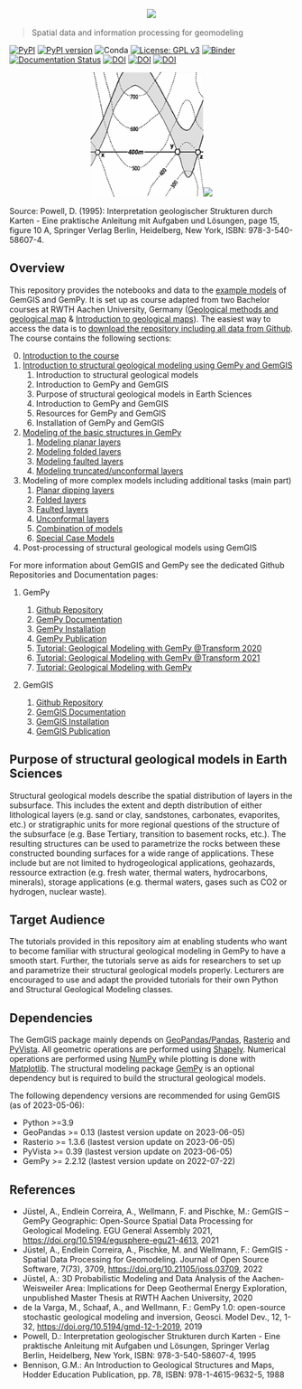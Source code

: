 <p align="center"><img src="https://raw.githubusercontent.com/cgre-aachen/gemgis/main/docs/getting_started/images/Modern1.png" width="600">

> Spatial data and information processing for geomodeling


[![PyPI](https://img.shields.io/badge/python-3-blue.svg)](https://www.python.org/downloads/)
[![PyPI version](http://img.shields.io/pypi/v/gemgis_data.svg)](https://pypi.org/project/gemgis_data/)
![Conda](https://img.shields.io/conda/vn/conda-forge/gemgis_data)
[![License: GPL v3](https://img.shields.io/badge/License-GPLv3-blue.svg)](https://github.com/cgre-aachen/gemgis_data/blob/main/LICENSE)
[![Binder](https://mybinder.org/badge_logo.svg)](https://mybinder.org/v2/gh/cgre-aachen/gemgis/main)
[![Documentation Status](https://assets.readthedocs.org/static/projects/badges/passing-flat.svg)](https://gemgis.readthedocs.io/en/latest/index.html)
[![DOI](https://img.shields.io/badge/DOI-https%3A%2F%2Fdoi.org%2F10.5194%2Fegusphere--egu21--4613-blue)](https://doi.org/10.5194/egusphere-egu21-4613)
[![DOI](https://zenodo.org/badge/309125606.svg)](https://zenodo.org/badge/latestdoi/309125606)
[![DOI](https://jose.theoj.org/papers/10.21105/jose.00185/status.svg)](https://doi.org/10.21105/jose.00185)

<p align="center"><img src="https://raw.githubusercontent.com/cgre-aachen/gemgis/main/docs/getting_started/images/task1.png" width="200"><img src="https://raw.githubusercontent.com/cgre-aachen/gemgis/main/docs/getting_started/images/model1.png" width="300"></p>
Source: Powell, D. (1995): Interpretation geologischer Strukturen durch Karten - Eine praktische Anleitung mit Aufgaben und Lösungen, page 15, figure 10 A, Springer Verlag Berlin, Heidelberg, New York, ISBN: 978-3-540-58607-4.

## Overview 

This repository provides the notebooks and data to the [example models](https://gemgis.readthedocs.io/en/latest/getting_started/example/index.html) of GemGIS and GemPy. It is set up as course adapted from two Bachelor courses at RWTH Aachen University, Germany ([Geological methods and geological map](https://www.rwth-aachen.de/cms/root/studium/Vor-dem-Studium/Studiengaenge/Liste-Aktuelle-Studiengaenge/Studiengangbeschreibung/~bqxx/Angewandte-Geowissenschaften-B-Sc/?lidx=1) & [Introduction to geological maps](https://www.rwth-aachen.de/cms/root/studium/Vor-dem-Studium/Studiengaenge/Liste-Aktuelle-Studiengaenge/Studiengangbeschreibung/~bllm/Georessourcenmanagement-B-Sc/?lidx=1)). The easiest way to access the data is to [download the repository including all data from Github](https://github.com/cgre-aachen/gemgis_data/archive/refs/heads/main.zip). The course contains the following sections:

0. [Introduction to the course](https://nbviewer.org/github/cgre-aachen/gemgis_data/blob/main/notebooks/00_introduction_to_structural_modeling.ipynb)
1. [Introduction to structural geological modeling using GemPy and GemGIS](https://nbviewer.org/github/cgre-aachen/gemgis_data/blob/main/notebooks/00_introduction_to_structural_modeling.ipynb)
    1. Introduction to structural geological models
    2. Introduction to GemPy and GemGIS
    3. Purpose of structural geological models in Earth Sciences
    4. Introduction to GemPy and GemGIS
    5. Resources for GemPy and GemGIS
    6. Installation of GemPy and GemGIS
2. [Modeling of the basic structures in GemPy](https://github.com/cgre-aachen/gemgis_data/tree/main/notebooks/01_basic_modeling)
    1. [Modeling planar layers](https://nbviewer.org/github/cgre-aachen/gemgis_data/blob/main/notebooks/01_basic_modeling/model1_Horizontal_Layers.ipynb)
    2. [Modeling folded layers](https://nbviewer.org/github/cgre-aachen/gemgis_data/blob/main/notebooks/01_basic_modeling/model2_Folded_Layers.ipynb)
    3. [Modeling faulted layers](https://nbviewer.org/github/cgre-aachen/gemgis_data/blob/main/notebooks/01_basic_modeling/model3_Faulted_Layers.ipynb)
    4. [Modeling truncated/unconformal layers](https://nbviewer.org/github/cgre-aachen/gemgis_data/blob/main/notebooks/01_basic_modeling/model4_Truncated_Layers.ipynb)
3. Modeling of more complex models including additional tasks (main part)
    1. [Planar dipping layers](https://nbviewer.org/github/cgre-aachen/gemgis_data/blob/main/notebooks/02_planar_dipping_layers)
    2. [Folded layers](https://nbviewer.org/github/cgre-aachen/gemgis_data/blob/main/notebooks/03_folded_layers)
    3. [Faulted layers](https://nbviewer.org/github/cgre-aachen/gemgis_data/blob/main/notebooks/04_faulted_layers)
    4. [Unconformal layers](https://nbviewer.org/github/cgre-aachen/gemgis_data/blob/main/notebooks/05_unconformal_layers)
    5. [Combination of models](https://nbviewer.org/github/cgre-aachen/gemgis_data/blob/main/notebooks/06_combined_models)
    6. [Special Case Models](https://nbviewer.org/github/cgre-aachen/gemgis_data/blob/main/notebooks/07_special_models)
4. Post-processing of structural geological models using GemGIS

For more information about GemGIS and GemPy see the dedicated Github Repositories and Documentation pages:
1. GemPy
    1. [Github Repository](https://github.com/cgre-aachen/gempy)
    2. [GemPy Documentation](https://www.gempy.org/)
    3. [GemPy Installation](https://www.gempy.org/installation)
    4. [GemPy Publication](https://gmd.copernicus.org/articles/12/1/2019/)
    5. [Tutorial: Geological Modeling with GemPy @Transform 2020](https://www.youtube.com/watch?v=n0btC5Zilyc&t=1s)
    6. [Tutorial: Geological Modeling with GemPy @Transform 2021](https://www.youtube.com/watch?v=1oS6xTJkRwo)
    7. [Tutorial: Geological Modeling with GemPy ](https://www.youtube.com/watch?v=7P6WrBOaHSM)
    
2. GemGIS
    1. [Github Repository](https://github.com/cgre-aachen/gemgis)
    2. [GemGIS Documentation](https://gemgis.readthedocs.io/)
    3. [GemGIS Installation](https://gemgis.readthedocs.io/en/latest/getting_started/installation.html)
    4. [GemGIS Publication](https://joss.theoj.org/papers/10.21105/joss.03709)

## Purpose of structural geological models in Earth Sciences

Structural geological models describe the spatial distribution of layers in the subsurface. This includes the extent and depth distribution of either lithological layers (e.g. sand or clay, sandstones, carbonates, evaporites, etc.) or stratigraphic units for more regional questions of the structure of the subsurface (e.g. Base Tertiary, transition to basement rocks, etc.). The resulting structures can be used to parametrize the rocks between these constructed bounding surfaces for a wide range of applications. These include but are not limited to hydrogeological applications, geohazards, ressource extraction (e.g. fresh water, thermal waters, hydrocarbons, minerals), storage applications (e.g. thermal waters, gases such as CO2 or hydrogen, nuclear waste). 




## Target Audience

The tutorials provided in this repository aim at enabling students who want to become familiar with structural geological modeling in GemPy to have a smooth start. Further, the tutorials serve as aids for researchers to set up and parametrize their structural geological models properly. Lecturers are encouraged to use and adapt the provided tutorials for their own Python and Structural Geological Modeling classes. 

## Dependencies

The GemGIS package mainly depends on [GeoPandas/Pandas](https://geopandas.org/en/stable/index.html), [Rasterio](https://rasterio.readthedocs.io/en/latest/) and [PyVista](https://docs.pyvista.org/). All geometric operations are performed using [Shapely](https://shapely.readthedocs.io/en/stable/manual.html). Numerical operations are performed using [NumPy](https://numpy.org/doc/stable/index.html) while plotting is done with [Matplotlib](https://matplotlib.org/). The structural modeling package [GemPy](https://www.gempy.org) is an optional dependency but is required to build the structural geological models. 

The following dependency versions are recommended for using GemGIS (as of 2023-05-06):
- Python >=3.9
- GeoPandas >= 0.13 (lastest version update on 2023-06-05) 
- Rasterio >= 1.3.6 (lastest version update on 2023-06-05) 
- PyVista >= 0.39 (lastest version update on 2023-06-05) 
- GemPy >= 2.2.12 (lastest version update on 2022-07-22) 

<a name="ref"></a>
## References

* Jüstel, A., Endlein Correira, A., Wellmann, F. and Pischke, M.: GemGIS – GemPy Geographic: Open-Source Spatial Data Processing for Geological Modeling. EGU General Assembly 2021, https://doi.org/10.5194/egusphere-egu21-4613, 2021
* Jüstel, A., Endlein Correira, A., Pischke, M. and Wellmann, F.: GemGIS - Spatial Data Processing for Geomodeling. Journal of Open Source Software, 7(73), 3709, https://doi.org/10.21105/joss.03709, 2022
* Jüstel, A.: 3D Probabilistic Modeling and Data Analysis of the Aachen-Weisweiler Area: Implications for Deep Geothermal Energy Exploration, unpublished Master Thesis at RWTH Aachen University, 2020
* de la Varga, M., Schaaf, A., and Wellmann, F.: GemPy 1.0: open-source stochastic geological modeling and inversion, Geosci. Model Dev., 12, 1-32, https://doi.org/10.5194/gmd-12-1-2019, 2019
* Powell, D.: Interpretation geologischer Strukturen durch Karten - Eine praktische Anleitung mit Aufgaben und Lösungen, Springer Verlag Berlin, Heidelberg, New York, ISBN: 978-3-540-58607-4, 1995
* Bennison, G.M.: An Introduction to Geological Structures and Maps, Hodder Education Publication, pp. 78, ISBN: 978-1-4615-9632-5, 1988
